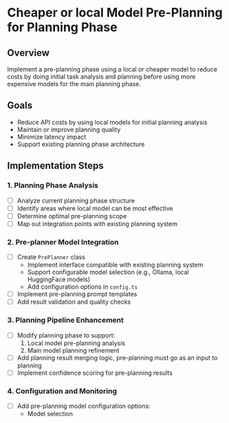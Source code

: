 # Cheaper or local Model Pre-Planning for Planning Phase

## Overview
Implement a pre-planning phase using a local or cheaper model to reduce costs by doing initial task analysis and planning before using more expensive models for the main planning phase.

## Goals
- Reduce API costs by using local models for initial planning analysis
- Maintain or improve planning quality
- Minimize latency impact
- Support existing planning phase architecture

## Implementation Steps

### 1. Planning Phase Analysis
- [ ] Analyze current planning phase structure
- [ ] Identify areas where local model can be most effective
- [ ] Determine optimal pre-planning scope
- [ ] Map out integration points with existing planning system

### 2. Pre-planner Model Integration
- [ ] Create `PrePlanner` class
  - Implement interface compatible with existing planning system
  - Support configurable model selection (e.g., Ollama, local HuggingFace models)
  - Add configuration options in `config.ts`
- [ ] Implement pre-planning prompt templates
- [ ] Add result validation and quality checks

### 3. Planning Pipeline Enhancement
- [ ] Modify planning phase to support:
  1. Local model pre-planning analysis
  2. Main model planning refinement
- [ ] Add planning result merging logic, pre-planning must go as an input to planning
- [ ] Implement confidence scoring for pre-planning results

### 4. Configuration and Monitoring
- [ ] Add pre-planning model configuration options:
  - Model selection
